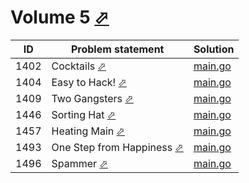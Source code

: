 # Volume 5 [⬀](https://acm.timus.ru/problemset.aspx?space=1&page=5)


| ID   | Problem statement                                                               | Solution                |
|------|---------------------------------------------------------------------------------|-------------------------|
| 1402 | Cocktails [⬀](https://acm.timus.ru/problem.aspx?space=1&num=1402)               | [main.go](1402/main.go) |
| 1404 | Easy to Hack! [⬀](https://acm.timus.ru/problem.aspx?space=1&num=1404)           | [main.go](1404/main.go) |
| 1409 | Two Gangsters [⬀](https://acm.timus.ru/problem.aspx?space=1&num=1409)           | [main.go](1409/main.go) |
| 1446 | Sorting Hat [⬀](https://acm.timus.ru/problem.aspx?space=1&num=1446)             | [main.go](1446/main.go) |
| 1457 | Heating Main [⬀](https://acm.timus.ru/problem.aspx?space=1&num=1457)            | [main.go](1457/main.go) |
| 1493 | One Step from Happiness [⬀](https://acm.timus.ru/problem.aspx?space=1&num=1493) | [main.go](1493/main.go) |
| 1496 | Spammer [⬀](https://acm.timus.ru/problem.aspx?space=1&num=1496)                 | [main.go](1496/main.go) |

